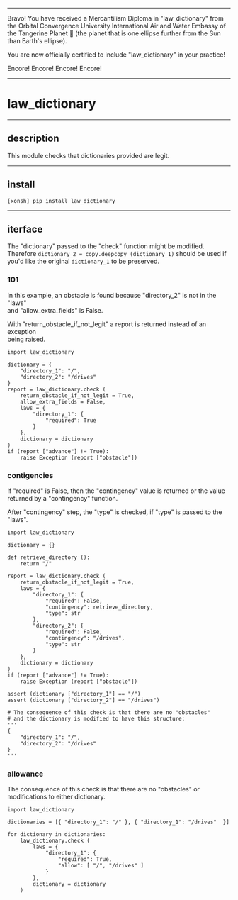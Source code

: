 




******

Bravo!  You have received a Mercantilism Diploma in "law_dictionary" from   
the Orbital Convergence University International Air and Water 
Embassy of the Tangerine Planet 🍊 (the planet that is one ellipse further from
the Sun than Earth's ellipse).

You are now officially certified to include "law_dictionary" in your practice!

Encore! Encore! Encore! Encore!

******


# law_dictionary

---

## description   
This module checks that dictionaries provided are legit.  

---		
		
## install
`[xonsh] pip install law_dictionary`

---

## iterface
The "dictionary" passed to the "check" function might be modified.    
Therefore `dictionary_2 = copy.deepcopy (dictionary_1)` should be used
if you'd like the original `dictionary_1` to be preserved.    


### 101 
In this example, an obstacle is found because "directory_2" is not in the "laws"   
and "allow_extra_fields" is False.   

With "return_obstacle_if_not_legit" a report is returned instead of an exception   
being raised.  

```
import law_dictionary

dictionary = {
	"directory_1": "/",
	"directory_2": "/drives"
}
report = law_dictionary.check (
	return_obstacle_if_not_legit = True,
	allow_extra_fields = False,
	laws = {
		"directory_1": {
			"required": True
		}
	},
	dictionary = dictionary
)
if (report ["advance"] != True):
	raise Exception (report ["obstacle"])	
```


### contigencies   
If "required" is False, then the "contingency" value is returned
or the value returned by a "contingency" function.

After "contingency" step, the "type" is checked,
if "type" is passed to the "laws".

```
import law_dictionary

dictionary = {}

def retrieve_directory ():
	return "/"

report = law_dictionary.check (	
	return_obstacle_if_not_legit = True,
	laws = {
		"directory_1": {
			"required": False,
			"contingency": retrieve_directory,
			"type": str
		},
		"directory_2": {
			"required": False,
			"contingency": "/drives",
			"type": str
		}
	},
	dictionary = dictionary
)
if (report ["advance"] != True):
	raise Exception (report ["obstacle"])	

assert (dictionary ["directory_1"] == "/")
assert (dictionary ["directory_2"] == "/drives")

# The consequence of this check is that there are no "obstacles"
# and the dictionary is modified to have this structure:
'''
{
	"directory_1": "/",
	"directory_2": "/drives"
}
'''
```


### allowance
The consequence of this check is that there are no "obstacles" or modifications
to either dictionary.

```
import law_dictionary

dictionaries = [{ "directory_1": "/" }, { "directory_1": "/drives"  }]

for dictionary in dictionaries:
	law_dictionary.check (	
		laws = {
			"directory_1": {
				"required": True,
				"allow": [ "/", "/drives" ]
			}
		},
		dictionary = dictionary
	)
```